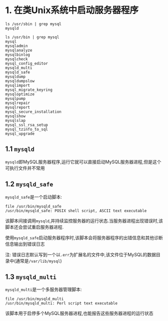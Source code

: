 # 1. 在类Unix系统中启动服务器程序

```
ls /usr/sbin | grep mysql
mysqld
```

```
ls /usr/bin | grep mysql
mysql
mysqladmin
mysqlanalyze
mysqlbinlog
mysqlcheck
mysql_config_editor
mysqld_multi
mysqld_safe
mysqldump
mysqldumpslow
mysqlimport
mysql_migrate_keyring
mysqloptimize
mysqlpump
mysqlrepair
mysqlreport
mysql_secure_installation
mysqlshow
mysqlslap
mysql_ssl_rsa_setup
mysql_tzinfo_to_sql
mysql_upgrade
```

## 1.1 `mysqld`

`mysqld`即MySQL服务器程序,运行它就可以直接启动MySQL服务器进程,但是这个可执行文件并不常用

## 1.2 `mysqld_safe`

`mysqld_safe`是一个启动脚本:

```
file /usr/bin/mysqld_safe 
/usr/bin/mysqld_safe: POSIX shell script, ASCII text executable
```

该脚本间接调用`mysqld`,并持续监控服务器的运行状态.当服务器进程出现错误时,该脚本还会尝试重启服务器进程.

使用`mysqld_safe`启动服务器程序时,该脚本会将服务器程序的出错信息和其他诊断信息输出到错误日志

注: 错误日志默认写到一个以`.err`为扩展名的文件中,该文件位于MySQL的数据目录中(通常是`/var/lib/mysql`)

## 1.3 `mysqld_multi`

`mysqld_multi`是一个多服务器管理脚本:

```
file /usr/bin/mysqld_multi 
/usr/bin/mysqld_multi: Perl script text executable
```

该脚本用于启停多个MySQL服务器进程,也能报告这些服务器进程的运行状态


















